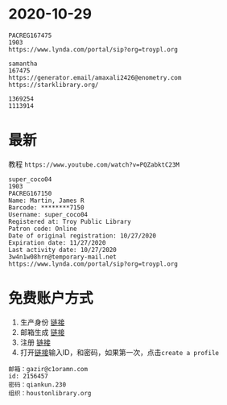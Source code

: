 # 2020-10-29

```text
PACREG167475
1903
https://www.lynda.com/portal/sip?org=troypl.org

samantha
167475
https://generator.email/amaxali2426@enometry.com
https://starklibrary.org/

1369254
1113914
```

# 最新

教程 `https://www.youtube.com/watch?v=PQZabktC23M`

```text
super_coco04
1903
PACREG167150
Name: Martin, James R
Barcode: ********7150
Username: super_coco04
Registered at: Troy Public Library
Patron code: Online
Date of original registration: 10/27/2020
Expiration date: 11/27/2020
Last activity date: 10/27/2020
3w4n1w08hrn@temporary-mail.net
https://www.lynda.com/portal/sip?org=troypl.org
```


# 免费账户方式

1. 生产身份 [链接](https://www.fakeaddressgenerator.com/World_Address/get_us_address/city/Houston)
2. 邮箱生成 [链接](https://temp-mail.org/en/)
3. 注册 [链接](https://halan.sdp.sirsi.net/client/en_US/hou/search/registration/$N?pc=SYMWS_HOUSTON)
4. 打开[链接](https://www.lynda.com/portal/sip?org=houstonlibrary.org)输入ID，和密码，如果第一次，点击`create a profile`



```text
邮箱：gazir@c1oramn.com
id: 2156457
密码：qiankun.230
组织：houstonlibrary.org
```
